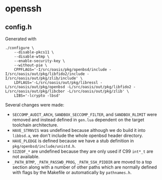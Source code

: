 # openssh

## config.h
Generated with

	./configure \
		--disable-pkcs11 \
		--disable-wtmp \
		--enable-security-key \
		--without-pie \
		CPPFLAGS='-I/src/oasis/pkg/openbsd/include -I/src/oasis/out/pkg/libfido2/include -I/src/oasis/out/pkg/zlib/include' \
		LDFLAGS='-L/src/oasis/out/pkg/libressl -L/src/oasis/out/pkg/openbsd -L/src/oasis/out/pkg/libfido2 -L/src/oasis/out/pkg/libcbor -L/src/oasis/out/pkg/zlib' \
		LIBS='-lcrypto -lbsd'

Several changes were made:
* `SECCOMP_AUDIT_ARCH`, `SANDBOX_SECCOMP_FILTER`, and `SANDBOX_RLIMIT`
  were removed and instead defined in `gen.lua` dependent on the
  target toolchain architecture.
* `HAVE_STRNVIS` was undefined because although we do build it into
  `libbsd.a`, we don't include the whole openbsd header directory.
* `HAVE_PLEDGE` is defined because we have a stub definition in
  `pkg/openbsd/include/unistd.h`.
* `SIZEOF_*` are undefined because they are only used if C99 `int*_t` are not
  available.
* `_PATH_BTMP`, `_PATH_PASSWD_PROG`, `_PATH_SSH_PIDDIR` are moved to a top
  section along with a number of other paths which are normally defined
  with flags by the Makefile or automatically by `pathnames.h`.
